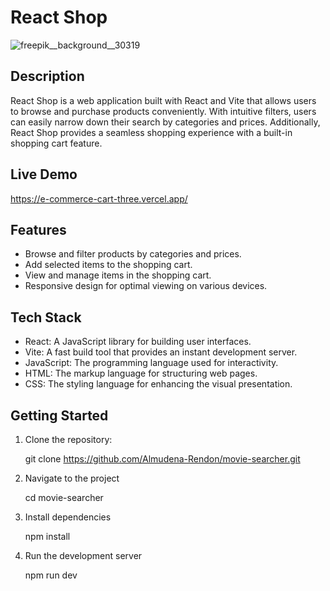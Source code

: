 # React Shop

![freepik__background__30319](https://github.com/user-attachments/assets/da73e10b-75fe-4e70-9624-b2ad53f2458e)

## Description
React Shop is a web application built with React and Vite that allows users to browse and purchase products conveniently. With intuitive filters, users can easily narrow down their search by categories and prices. Additionally, React Shop provides a seamless shopping experience with a built-in shopping cart feature.

## Live Demo
https://e-commerce-cart-three.vercel.app/

## Features
- Browse and filter products by categories and prices.
- Add selected items to the shopping cart.
- View and manage items in the shopping cart.
- Responsive design for optimal viewing on various devices.

## Tech Stack
- React: A JavaScript library for building user interfaces.
- Vite: A fast build tool that provides an instant development server.
- JavaScript: The programming language used for interactivity.
- HTML: The markup language for structuring web pages.
- CSS: The styling language for enhancing the visual presentation.

## Getting Started

1. Clone the repository:

   git clone https://github.com/Almudena-Rendon/movie-searcher.git

2. Navigate to the project

   cd movie-searcher
   
3. Install dependencies

   npm install
   
4. Run the development server

   npm run dev



